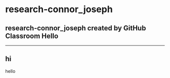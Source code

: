 # research-connor_joseph
research-connor_joseph created by GitHub Classroom
Hello
-----
-----
hi
--
hello
